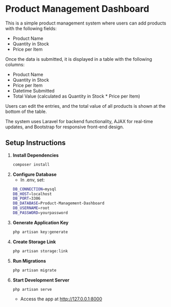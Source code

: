 # Product Management Dashboard

This is a simple product management system where users can add products with the following fields:
- Product Name
- Quantity in Stock
- Price per Item

Once the data is submitted, it is displayed in a table with the following columns:
- Product Name
- Quantity in Stock
- Price per Item
- Datetime Submitted
- Total Value (calculated as Quantity in Stock * Price per Item)

Users can edit the entries, and the total value of all products is shown at the bottom of the table.

The system uses Laravel for backend functionality, AJAX for real-time updates, and Bootstrap for responsive front-end design.

## Setup Instructions

1. **Install Dependencies**  
   ```bash
   composer install
   
2. **Configure Database**
   - In .env, set:
   ```bash
   DB_CONNECTION=mysql
   DB_HOST=localhost
   DB_PORT=3306
   DB_DATABASE=Product-Management-Dashboard
   DB_USERNAME=root
   DB_PASSWORD=yourpassword

3. **Generate Application Key**
   ```bash
   php artisan key:generate

4. **Create Storage Link**
   ```bash
   php artisan storage:link

5. **Run Migrations**
   ```bash
   php artisan migrate

6. **Start Development Server**
   ```bash
   php artisan serve
   ```
   - Access the app at http://127.0.0.1:8000
